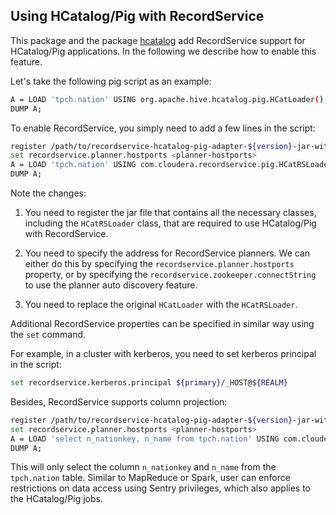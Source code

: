 ## Using HCatalog/Pig with RecordService

This package and the package [hcatalog](../hcatalog) add RecordService support
for HCatalog/Pig applications. In the following we describe how to enable this feature.

Let's take the following pig script as an example:

```bash
A = LOAD 'tpch.nation' USING org.apache.hive.hcatalog.pig.HCatLoader();
DUMP A;
```

To enable RecordService, you simply need to add a few lines in the script:

```bash
register /path/to/recordservice-hcatalog-pig-adapter-${version}-jar-with-dependencies.jar
set recordservice.planner.hostports <planner-hostports>
A = LOAD 'tpch.nation' USING com.cloudera.recordservice.pig.HCatRSLoader();
DUMP A;
```

Note the changes:

1. You need to register the jar file that contains all the necessary classes, including
   the `HCatRSLoader` class, that are required to use HCatalog/Pig with RecordService.

2. You need to specify the address for RecordService planners. We can either do this by
   specifying the `recordservice.planner.hostports` property, or by specifying the
   `recordservice.zookeeper.connectString` to use the planner auto discovery feature.

3. You need to replace the original `HCatLoader` with the `HCatRSLoader`.

Additional RecordService properties can be specified in similar way using the `set` command.

For example, in a cluster with kerberos, you need to set kerberos principal in the script:
```bash
set recordservice.kerberos.principal ${primary}/_HOST@${REALM}
```

Besides, RecordService supports column projection:

```bash
register /path/to/recordservice-hcatalog-pig-adapter-${version}-jar-with-dependencies.jar
set recordservice.planner.hostports <planner-hostports>
A = LOAD 'select n_nationkey, n_name from tpch.nation' USING com.cloudera.recordservice.pig.HCatRSLoader();
DUMP A;
```

This will only select the column `n_nationkey` and `n_name` from the `tpch.nation` table.
Similar to MapReduce or Spark, user can enforce restrictions on data access using Sentry
privileges, which also applies to the HCatalog/Pig jobs.

